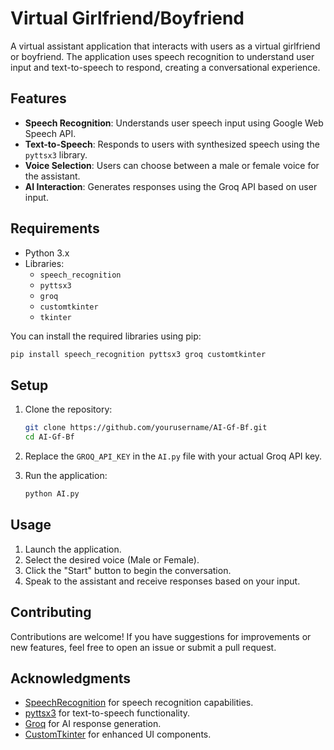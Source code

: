 # Virtual Girlfriend/Boyfriend

A virtual assistant application that interacts with users as a virtual girlfriend or boyfriend. The application uses speech recognition to understand user input and text-to-speech to respond, creating a conversational experience.

## Features

- **Speech Recognition**: Understands user speech input using Google Web Speech API.
- **Text-to-Speech**: Responds to users with synthesized speech using the `pyttsx3` library.
- **Voice Selection**: Users can choose between a male or female voice for the assistant.
- **AI Interaction**: Generates responses using the Groq API based on user input.

## Requirements

- Python 3.x
- Libraries:
  - `speech_recognition`
  - `pyttsx3`
  - `groq`
  - `customtkinter`
  - `tkinter`
  
You can install the required libraries using pip:

```bash
pip install speech_recognition pyttsx3 groq customtkinter
```


## Setup

1. Clone the repository:

   ```bash
   git clone https://github.com/yourusername/AI-Gf-Bf.git
   cd AI-Gf-Bf
   ```

2. Replace the `GROQ_API_KEY` in the `AI.py` file with your actual Groq API key.

3. Run the application:

   ```bash
   python AI.py
   ```

## Usage

1. Launch the application.
2. Select the desired voice (Male or Female).
3. Click the "Start" button to begin the conversation.
4. Speak to the assistant and receive responses based on your input.

## Contributing

Contributions are welcome! If you have suggestions for improvements or new features, feel free to open an issue or submit a pull request.

## Acknowledgments

- [SpeechRecognition](https://pypi.org/project/SpeechRecognition/) for speech recognition capabilities.
- [pyttsx3](https://pypi.org/project/pyttsx3/) for text-to-speech functionality.
- [Groq](https://groq.com/) for AI response generation.
- [CustomTkinter](https://github.com/TomSchimansky/CustomTkinter) for enhanced UI components.
